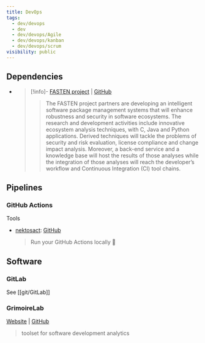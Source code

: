 ```yaml
---
title: DevOps
tags:
  - dev/devops
  - dev
  - dev/devops/Agile
  - dev/devops/kanban
  - dev/devops/scrum
visibility: public
---
```

## Dependencies

- > [!info]- [FASTEN project](https://www.fasten-project.eu/) | [GitHub](https://github.com/fasten-project/fasten)
  > > The FASTEN project partners are developing an intelligent software package management systems that will enhance robustness and security in software ecosystems. The research and development activities include innovative ecosystem analysis techniques, with C, Java and Python applications. Derived techniques will tackle the problems of security and risk evaluation, license compliance and change impact analysis. Moreover, a back-end service and a knowledge base will host the results of those analyses while the integration of those analyses will reach the developer’s workflow and Continuous Integration (CI) tool chains.


## Pipelines
### GitHub Actions

Tools

- [nektosact](https://nektosact.com/): [GitHub](https://github.com/nektos/act)
    > Run your GitHub Actions locally 🚀

## Software

### GitLab

See [[git/GitLab]]

### GrimoireLab

[Website](http://chaoss.github.io/grimoirelab) | [GitHub](https://github.com/chaoss/grimoirelab/)
> toolset for software development analytics
